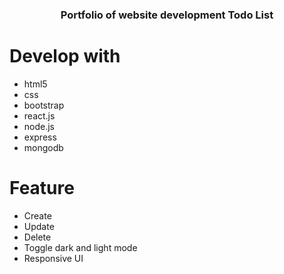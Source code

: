 <h3 align="center">Portfolio of website development Todo List</h3>

# Develop with
- html5
- css
- bootstrap
- react.js
- node.js
- express
- mongodb

# Feature
- Create
- Update
- Delete
- Toggle dark and light mode
- Responsive UI
